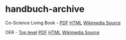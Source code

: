 # handbuch-archive

Co-Science Living Book - [PDF](https://mrchristian.github.io/handbuch-archive/co-science-living-book/PDF/Handbuch%20CoScience_%20Druckversion%20-%20Handbuch.io.pdf) [HTML](https://mrchristian.github.io/handbuch-archive/co-science-living-book/html/Handbuch%20CoScience_%20Druckversion%20-%20Handbuch.io.html) [Wikimedia Source](https://github.com/mrchristian/handbuch-archive/tree/main/co-science-living-book/mediawiki-source)

OER - [Top level](OER/HTML/) [PDF](https://mrchristian.github.io/handbuch-archive/OER/PDF/OER.pdf) [HTML](https://mrchristian.github.io/handbuch-archive/OER/HTML/index.html) [Wikimedia Source](https://github.com/mrchristian/handbuch-archive/tree/main/OER/mediawiki-source)

